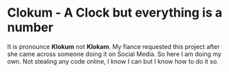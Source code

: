 # Clokum - A Clock but everything is a number

It is pronounce **Klokum** not **Klokam**. My fiance requested this project
after she came across someone doing it on Social Media. So here I am doing my own.
Not stealing any code online, I know I can but I know how to do it so.
